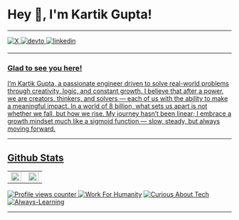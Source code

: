 # Hey 👋, I'm Kartik Gupta!  

---

<a href="https://x.com/Orignlkartik1" target="_blank">
<img src=https://img.shields.io/badge/X-black.svg?&style=for-the-badge&logo=X&logoColor=Black alt=X style="margin-bottom: 5px;" />
</a>
<a href="https://dev.to/orignlkartik1" target="_blank">
<img src=https://img.shields.io/badge/dev.to-%2308090A.svg?&style=for-the-badge&logo=dev.to&logoColor=white alt=devto style="margin-bottom: 5px;" />
</a>
<a href="https://linkedin.com/in/orignlkartik1" target="_blank">
<img src=https://img.shields.io/badge/linkedin-%231E77B5.svg?&style=for-the-badge&logo=linkedin&logoColor=white alt=linkedin style="margin-bottom: 5px;" />


---


### Glad to see you here!  

I’m Kartik Gupta, a passionate engineer driven to solve real-world problems through creativity, logic, and constant growth. I believe that after a power, we are creators, thinkers, and solvers — each of us with the ability to make a meaningful impact. In a world of 8 billion, what sets us apart is not whether we fall, but how we rise. My journey hasn’t been linear; I embrace a growth mindset much like a sigmoid function — slow, steady, but always moving forward.
  

---



## Github Stats  
<table><tr><td valign="top" width="50%">

<img src="https://github-readme-stats.vercel.app/api?username=orignlkartik1&show_icons=true&count_private=true&hide_border=true" align="left" style="width: 100%" />

</td><td valign="top" width="50%">


<img src="https://github-readme-stats.vercel.app/api/top-langs/?username=orignlkartik1&hide_border=true&layout=compact" align="left" style="width: 100%" />

</td></tr></table>  


![Profile views counter](https://komarev.com/ghpvc/?username=orignlkartik1&&style=flat-square) 
[![Work For Humanity](https://img.shields.io/badge/Work%20For-Humaity-Green.svg)](https://github.com/chetanraj/awesome-github-badges) 
[![Curious About Tech](https://img.shields.io/badge/Curious%20About-Tech-orange.svg)](https://github.com/chetanraj/awesome-github-badges) 
[![Always-Learning](https://img.shields.io/badge/Always%20-Learning-red.svg)](https://github.com/chetanraj/awesome-github-badges) 

----
